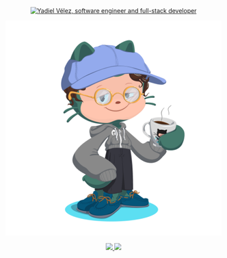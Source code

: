 <div align="center">
    <a href="[https://git.io/typing-svg"><img src="https://readme-typing-svg.herokuapp.com?color=1BAC00&center=true&vCenter=true&multiline=true&width=500&height=100&lines=My+name+is+Yadiel+V%C3%A9lez;I'm+a+software+engineer;focusing+on+full-stack+development" alt="Yadiel Vélez, software engineer and full-stack developer"></a>
</div>
<p align="center">
    <img src="https://github.com/hernan-yadiel/hernan-yadiel/blob/master/my-octocat.png" alt="My octocat" />
</p>
<p align="center">
    <a href="https://www.linkedin.com/in/yadielvelez/">
        <img src="https://img.shields.io/badge/%20-YadielVélez-black?color=14171A&labelColor=0e76a8&logo=linkedin&logoColor=ffffff" />
    </a>
    <a href="https://twitter.com/cyberlingvist">
        <img src="https://img.shields.io/badge/%20-@cyberlingvist-black?color=14171A&labelColor=00acee&logo=twitter&logoColor=ffffff">
    </a>
</p>

